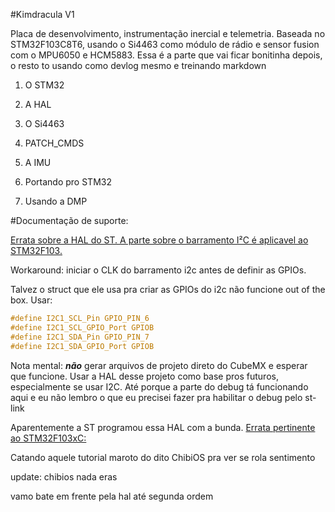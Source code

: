 #Kimdracula V1

Placa de desenvolvimento, instrumentação inercial e telemetria. Baseada no STM32F103C8T6, usando o Si4463 como módulo de rádio e sensor fusion com o MPU6050 e HCM5883. Essa é a parte que vai ficar bonitinha depois, o resto to usando como devlog mesmo e treinando markdown

1. O STM32
  1. A HAL

1. O Si4463
  1. PATCH_CMDS

1. A IMU
  1. Portando pro STM32
  1. Usando a DMP


#Documentação de suporte:

[Errata sobre a HAL do ST. A parte sobre o barramento I²C é aplicavel ao STM32F103.](https://www.st.com/content/ccc/resource/technical/document/errata_sheet/7f/05/b0/bc/34/2f/4c/21/CD00288116.pdf/files/CD00288116.pdf/jcr:content/translations/en.CD00288116.pdf)

Workaround: iniciar o CLK do barramento i2c antes de definir as GPIOs. 

Talvez o struct que ele usa pra criar as GPIOs do i2c não funcione out of the box. Usar:
```C
#define I2C1_SCL_Pin GPIO_PIN_6
#define I2C1_SCL_GPIO_Port GPIOB
#define I2C1_SDA_Pin GPIO_PIN_7
#define I2C1_SDA_GPIO_Port GPIOB
```


Nota mental: ***não*** gerar arquivos de projeto direto do CubeMX e esperar que funcione. Usar a HAL desse projeto como base pros futuros, especialmente se usar I2C. Até porque a parte do debug tá funcionando aqui e eu não lembro o que eu precisei fazer pra habilitar o debug pelo st-link


Aparentemente a ST programou essa HAL com a bunda. [Errata pertinente ao STM32F103xC:](https://www.st.com/content/ccc/resource/technical/document/errata_sheet/f5/50/c9/46/56/db/4a/f6/CD00197763.pdf/files/CD00197763.pdf/jcr:content/translations/en.CD00197763.pdf)

Catando aquele tutorial maroto do dito ChibiOS pra ver se rola sentimento

update: chibios nada eras

vamo bate em frente pela hal até segunda ordem
